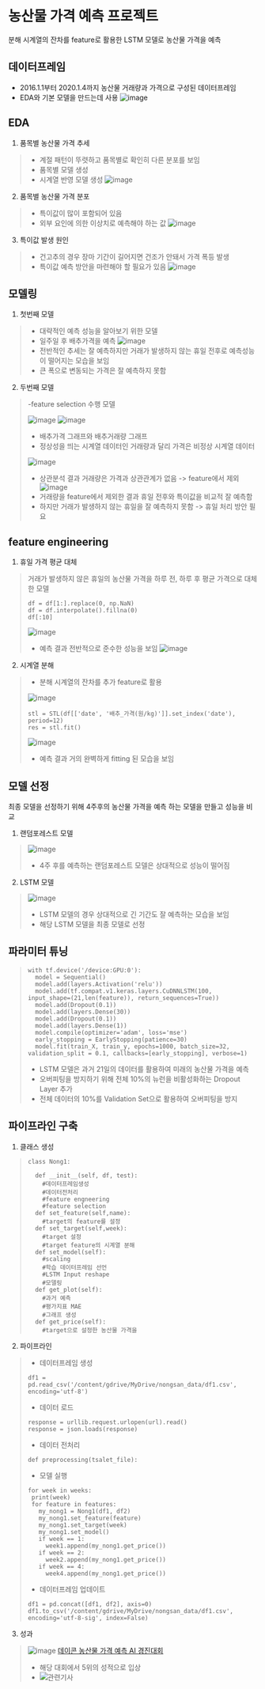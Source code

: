 # 농산물 가격 예측 프로젝트
 분해 시계열의 잔차를 feature로 활용한 LSTM 모델로 농산물 가격을 예측

## 데이터프레임
 - 2016.1.1부터 2020.1.4까지 농산물 거래량과 가격으로 구성된 데이터프레임
 - EDA와 기본 모델을 만드는데 사용
![image](https://github.com/worldpapa/Nongsan/blob/main/pic/%EB%8D%B0%EC%9D%B4%ED%84%B0%ED%94%84%EB%A0%88%EC%9E%84.png)

## EDA
 1. 품목별 농산물 가격 추세
 > - 계절 패턴이 뚜렷하고 품목별로 확인히 다른 분포를 보임
 > - 품목별 모델 생성
 > - 시계열 반영 모델 생성
 > ![image](https://github.com/worldpapa/Nongsan/blob/main/pic/2.png)
 2. 품목별 농산물 가격 분포
 > - 특이값이 많이 포함되어 있음
 > - 외부 요인에 의한 이상치로 예측해야 하는 값
 > ![image](https://github.com/worldpapa/Nongsan/blob/main/pic/3.png)
 3. 특이값 발생 원인
 > - 건고추의 경우 장마 기간이 길어지면 건조가 안돼서 가격 폭등 발생
 > - 특이값 예측 방안을 마련해야 할 필요가 있음
 > ![image](https://github.com/worldpapa/Nongsan/blob/main/pic/4.png)
 
## 모델링
 1. 첫번째 모델
 > - 대략적인 예측 성능을 알아보기 위한 모델
 > - 일주일 후 배추가격을 예측
 > ![image](https://github.com/worldpapa/Nongsan/blob/main/pic/5.png)
 > - 전반적인 추세는 잘 예측하지만 거래가 발생하지 않는 휴일 전후로 예측성능이 떨어지는 모습을 보임
 > - 큰 폭으로 변동되는 가격은 잘 예측하지 못함
 2. 두번째 모델
 > -feature selection 수행 모델
 > 
 > ![image](https://github.com/worldpapa/Nongsan/blob/main/pic/6.png) ![image](https://github.com/worldpapa/Nongsan/blob/main/pic/7.png)
 > - 배추가격 그래프와 배추거래량 그래프
 > - 정상성을 띄는 시계열 데이터인 거래량과 달리 가격은 비정상 시계열 데이터
 > 
 > ![image](https://github.com/worldpapa/Nongsan/blob/main/pic/8.png)
 > - 상관분석 결과 거래량은 가격과 상관관계가 없음 -> feature에서 제외
 > ![image](https://github.com/worldpapa/Nongsan/blob/main/pic/9.png)
 > - 거래량을 feature에서 제외한 결과 휴일 전후와 특이값을 비교적 잘 예측함
 > - 하지만 거래가 발생하지 않는 휴일을 잘 예측하지 못함 -> 휴일 처리 방안 필요

## feature engineering
 1. 휴일 가격 평균 대체
 > 거래가 발생하지 않은 휴일의 농산물 가격을 하루 전, 하루 후 평균 가격으로 대체한 모델
 > ```
 > df = df[1:].replace(0, np.NaN)
 > df = df.interpolate().fillna(0)
 > df[:10]
 > ```
 > ![image](https://github.com/worldpapa/Nongsan/blob/main/pic/KakaoTalk_20211207_134249946.png)
 > - 예측 결과 전반적으로 준수한 성능을 보임
 > ![image](https://github.com/worldpapa/Nongsan/blob/main/pic/10.png) 
 2. 시계열 분해
 > - 분해 시계열의 잔차를 추가 feature로 활용
 > 
 > ![image](https://github.com/worldpapa/Nongsan/blob/main/pic/11.png)
 > ```
 > stl = STL(df[['date', '배추_가격(원/kg)']].set_index('date'), period=12)
 > res = stl.fit()
 > ```
 > ![image](https://github.com/worldpapa/Nongsan/blob/main/pic/12.png)
 > - 예측 결과 거의 완벽하게 fitting 된 모습을 보임

## 모델 선정
최종 모델을 선정하기 위해 4주후의 농산물 가격을 예측 하는 모델을 만들고 성능을 비교
 1. 랜덤포레스트 모델
 > ![image](https://github.com/worldpapa/Nongsan/blob/main/pic/13.png)
 > - 4주 후를 예측하는 랜덤포레스트 모델은 상대적으로 성능이 떨어짐
 2. LSTM 모델
 > ![image](https://github.com/worldpapa/Nongsan/blob/main/pic/14.png)
 > - LSTM 모델의 경우 상대적으로 긴 기간도 잘 예측하는 모습을 보임
 > - 해당 LSTM 모델을 최종 모델로 선정

## 파라미터 튜닝
> ```
> with tf.device('/device:GPU:0'):
>   model = Sequential()
>   model.add(layers.Activation('relu'))
>   model.add(tf.compat.v1.keras.layers.CuDNNLSTM(100, input_shape=(21,len(feature)), return_sequences=True))
>   model.add(Dropout(0.1))
>   model.add(layers.Dense(30))
>   model.add(Dropout(0.1))
>   model.add(layers.Dense(1))
>   model.compile(optimizer='adam', loss='mse')
>   early_stopping = EarlyStopping(patience=30)
>   model.fit(train_X, train_y, epochs=1000, batch_size=32, validation_split = 0.1, callbacks=[early_stopping], verbose=1)
> ```
> - LSTM 모델은 과거 21일의 데이터를 활용하여 미래의 농산물 가격을 예측
> - 오버피팅을 방지하기 위해 전체 10%의 뉴런을 비활성화하는 Dropout Layer 추가
> - 전체 데이터의 10%를 Validation Set으로 활용하여 오버피팅을 방지

## 파이프라인 구축
 1. 클래스 생성
> ```
> class Nong1:
> 
>   def __init__(self, df, test):
>     #데이터프레임생성
>     #데이터전처리
>     #feature engneering
>     #feature selection
>   def set_feature(self,name):
>     #target의 feature를 설정
>   def set_target(self,week):
>     #target 설정
>     #target feature의 시계열 분해
>   def set_model(self):
>     #scaling
>     #학습 데이터프레임 선언
>     #LSTM Input reshape
>     #모델링
>   def get_plot(self):  
>     #과거 예측
>     #평가지표 MAE
>     #그래프 생성
>   def get_price(self):
>     #target으로 설정한 농산물 가격을 
> ```
 2. 파이프라인
> - 데이터프레임 생성
> ```
> df1 = pd.read_csv('/content/gdrive/MyDrive/nongsan_data/df1.csv', encoding='utf-8')
> ```
> - 데이터 로드
> ```
> response = urllib.request.urlopen(url).read()
> response = json.loads(response)
> ```
> - 데이터 전처리
> ```
> def preprocessing(tsalet_file):
> ```
> - 모델 실행
> ```
> for week in weeks:
>  print(week)
>  for feature in features:
>    my_nong1 = Nong1(df1, df2)
>    my_nong1.set_feature(feature)
>    my_nong1.set_target(week)
>    my_nong1.set_model()
>    if week == 1:
>      week1.append(my_nong1.get_price())
>    if week == 2:
>      week2.append(my_nong1.get_price())
>    if week == 4:
>      week4.append(my_nong1.get_price())
> ```
> - 데이터프레임 업데이트
> ```
> df1 = pd.concat([df1, df2], axis=0)
> df1.to_csv('/content/gdrive/MyDrive/nongsan_data/df1.csv', encoding='utf-8-sig', index=False)
> ```
3. 성과
> ![image](https://github.com/worldpapa/Nongsan/blob/main/pic/123123.png)
> [데이콘 농산물 가격 예측 AI 경진대회](https://github.com/worldpapa/Nongsan/blob/main/pic/description)
> - 해당 대회에서 5위의 성적으로 입상
> - ![관련기사](https://www.donga.com/news/article/all/20211209/110712597/1)
